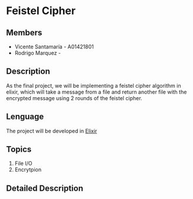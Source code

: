 # Feistel Cipher

## Members
* Vicente Santamaría - A01421801
* Rodrigo Marquez - 

## Description
As the final project, we will be implementing a feistel cipher algorithm in elixir, which will take a message from a file and return another file with the encrypted message using 2 rounds of the feistel cipher.

## Lenguage
The project will be developed in [Elixir](https://elixir-lang.org/)

## Topics

1. File I/O
2. Encrytpion

## Detailed Description
